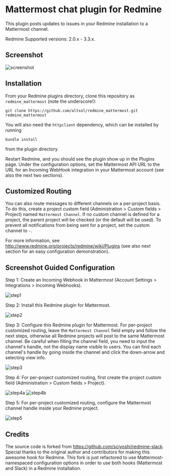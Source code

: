 # Mattermost chat plugin for Redmine

This plugin posts updates to issues in your Redmine installation to a Mattermost
channel.

Redmine Supported versions: 2.0.x - 3.3.x.

## Screenshot

![screenshot](https://raw.githubusercontent.com/altsol/redmine_mattermost/assets/screenshot.png)

## Installation

From your Redmine plugins directory, clone this repository as `redmine_mattermost` (note
the underscore!):

    git clone https://github.com/altsol/redmine_mattermost.git redmine_mattermost

You will also need the `httpclient` dependency, which can be installed by running

    bundle install

from the plugin directory.

Restart Redmine, and you should see the plugin show up in the Plugins page.
Under the configuration options, set the Mattermost API URL to the URL for an
Incoming WebHook integration in your Mattermost account (see also the next two sections).

## Customized Routing

You can also route messages to different channels on a per-project basis. To
do this, create a project custom field (Administration > Custom fields > Project)
named `Mattermost Channel`. If no custom channel is defined for a project, the parent
project will be checked (or the default will be used). To prevent all notifications
from being sent for a project, set the custom channel to `-`.

For more information, see http://www.redmine.org/projects/redmine/wiki/Plugins (see also next section for an easy configuration demonstration). 

## Screenshot Guided Configuration

Step 1: Create an Incoming Webhook in Mattermost (Account Settings > Integrations > Incoming Webhooks).

![step1](https://raw.githubusercontent.com/altsol/redmine_mattermost/assets/step1.png)

Step 2: Install this Redmine plugin for Mattermost.

![step2](https://raw.githubusercontent.com/altsol/redmine_mattermost/assets/step2.png)

Step 3: Configure this Redmine plugin for Mattermost. For per-project customized routing, leave the `Mattermost Channel` field empty and follow the next steps, otherwise all Redmine projects will post to the same Mattermost channel. Be careful when filling the channel field, you need to input the channel's handle, not the display name visible to users. You can find each channel's handle by going inside the channel and click the down-arrow and selecting view info.

![step3](https://raw.githubusercontent.com/altsol/redmine_mattermost/assets/step3.png)

Step 4: For per-project customized routing, first create the project custom field (Administration > Custom fields > Project).

![step4a](https://raw.githubusercontent.com/altsol/redmine_mattermost/assets/step4a.png)
![step4b](https://raw.githubusercontent.com/altsol/redmine_mattermost/assets/step4b.png)

Step 5: For per-project customized routing, configure the Mattermost channel handle inside your Redmine project.

![step5](https://raw.githubusercontent.com/altsol/redmine_mattermost/assets/step5.png)

## Credits

The source code is forked from https://github.com/sciyoshi/redmine-slack. Special thanks to the original author and contributors for making this awesome hook for Redmine. This fork is just refactored to use Mattermost-namespaced configuration options in order to use both hooks (Mattermost and Slack) in a Redmine installation.
